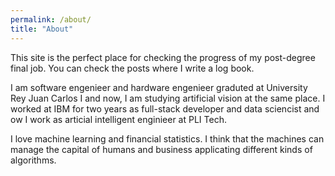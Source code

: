 ```yaml
---
permalink: /about/
title: "About"
---
```


This site is the perfect place for checking the progress of my post-degree final job. You can check the posts where I write a log book.

I am software engenieer and hardware engenieer graduted at University Rey Juan Carlos I and now, I am studying artificial vision at the same place. I worked at IBM for two years as full-stack developer and data sciencist and ow I work as articial intelligent enginieer at PLI Tech.

I love machine learning and financial statistics. I think that the machines can manage the capital of humans and business applicating different kinds of algorithms.
